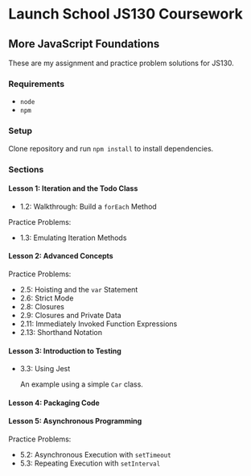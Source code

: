 # Launch School JS130 Coursework

## More JavaScript Foundations

These are my assignment and practice problem solutions for JS130.

### Requirements

- `node`
- `npm`

### Setup

Clone repository and run `npm install` to install dependencies.

### Sections

#### Lesson 1: Iteration and the Todo Class

- 1.2: Walkthrough: Build a `forEach` Method

Practice Problems:

- 1.3: Emulating Iteration Methods

#### Lesson 2: Advanced Concepts

Practice Problems:

- 2.5: Hoisting and the `var` Statement
- 2.6: Strict Mode
- 2.8: Closures
- 2.9: Closures and Private Data
- 2.11: Immediately Invoked Function Expressions
- 2.13: Shorthand Notation

#### Lesson 3: Introduction to Testing

- 3.3: Using Jest

    An example using a simple `Car` class.

#### Lesson 4: Packaging Code

#### Lesson 5: Asynchronous Programming

Practice Problems:

- 5.2: Asynchronous Execution with `setTimeout`
- 5.3: Repeating Execution with `setInterval`
